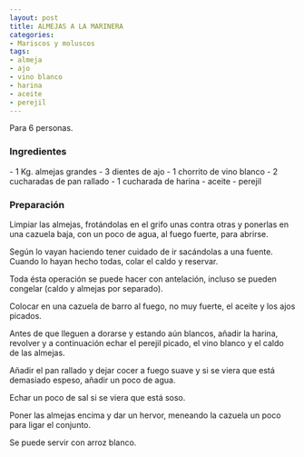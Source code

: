 ```yaml
---
layout: post
title: ALMEJAS A LA MARINERA
categories:
- Mariscos y moluscos
tags:
- almeja
- ajo
- vino blanco
- harina
- aceite
- perejil
---
```


Para 6 personas.

<h3>Ingredientes</h3>
- 1 Kg. almejas grandes
- 3 dientes de ajo
- 1 chorrito de vino blanco
- 2 cucharadas de pan rallado
- 1 cucharada de harina
- aceite
- perejil

<h3>Preparaci&oacute;n</h3>

Limpiar las almejas, frot&aacute;ndolas en el grifo unas contra otras y ponerlas en una cazuela baja, con un poco de agua, al fuego fuerte, para abrirse.

Seg&uacute;n lo vayan haciendo tener cuidado de ir sac&aacute;ndolas a una fuente. Cuando lo hayan hecho todas, colar el caldo y reservar.

Toda &eacute;sta operaci&oacute;n se puede hacer con antelaci&oacute;n, incluso se pueden congelar (caldo y almejas por separado).

Colocar en una cazuela de barro al fuego, no muy fuerte, el aceite y los ajos picados.

Antes de que lleguen a dorarse y estando a&uacute;n blancos, a&ntilde;adir la harina, revolver y a continuaci&oacute;n echar el perejil picado, el vino blanco y el caldo de las almejas.

A&ntilde;adir el pan rallado y dejar cocer a fuego suave y si se viera que est&aacute; demasiado espeso, a&ntilde;adir un poco de agua.

Echar un poco de sal si se viera que est&aacute; soso.

Poner las almejas encima y dar un hervor, meneando la cazuela un poco para ligar el conjunto.

Se puede servir con arroz blanco.

